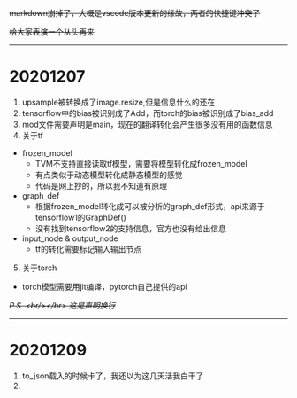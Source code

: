 ~~markdown崩掉了，大概是vscode版本更新的缘故，两者的快捷键冲突了~~ 

~~给大家表演一个从头再来~~

---
# 20201207
1. upsample被转换成了image.resize,但是信息什么的还在
2. tensorflow中的bias被识别成了Add，而torch的bias被识别成了bias_add
3. mod文件需要声明是main，现在的翻译转化会产生很多没有用的函数信息
4. 关于tf
  + frozen_model
    + TVM不支持直接读取tf模型，需要将模型转化成frozen_model
    + 有点类似于动态模型转化成静态模型的感觉
    + 代码是网上抄的，所以我不知道有原理
  + graph_def
    + 根据frozen_model转化成可以被分析的graph_def形式，api来源于tensorflow1的GraphDef()
    + 没有找到tensorflow2的支持信息，官方也没有给出信息
  + input_node & output_node
    + tf的转化需要标记输入输出节点
5. 关于torch
  + torch模型需要用jit编译，pytorch自己提供的api

~~*P.S. \<br/>\</br> 这是声明换行*~~

---
# 20201209
1. to_json载入的时候卡了，我还以为这几天活我白干了
2. 